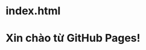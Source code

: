 # index.html
<!DOCTYPE html>
<html>
  <head>
    <title>Trang web đầu tiên</title>
  </head>
  <body>
    <h1>Xin chào từ GitHub Pages!</h1>
  </body>
</html>
